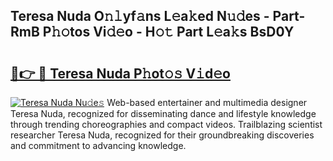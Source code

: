 ## Teresa Nuda O𝚗𝚕yf𝚊ns L𝚎a𝚔ed N𝚞𝚍es - Part-RmB P𝚑𝚘tos Vi𝚍𝚎o - H𝚘𝚝 Part L𝚎a𝚔s BsD0Y

# <h2><a href="http://kf24ys.oniu.top/?m=Teresa+Nuda">🔗👉 🔴 Teresa Nuda P𝚑ot𝚘𝚜 V𝚒d𝚎o</a></h2>

[![Teresa Nuda Nu𝚍e𝚜](https://i.imgur.com/0qMVB7G.gif)](http://kf24ys.oniu.top/?m=Teresa+Nuda)
Web-based entertainer and multimedia designer Teresa Nuda, recognized for disseminating dance and lifestyle knowledge through trending choreographies and compact videos. Trailblazing scientist researcher Teresa Nuda, recognized for their groundbreaking discoveries and commitment to advancing knowledge.  
